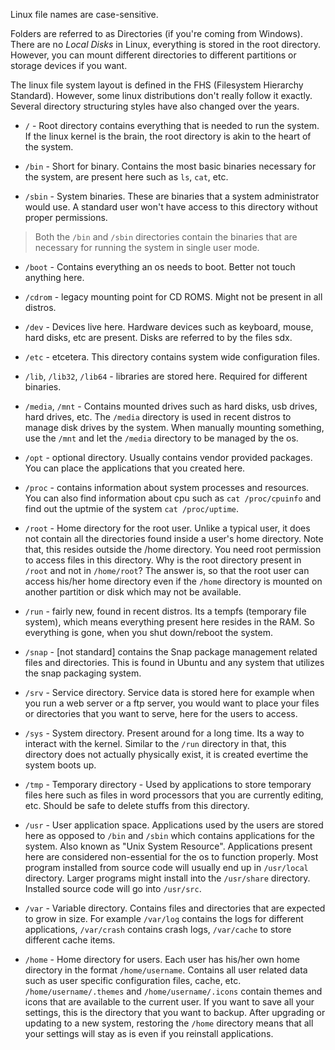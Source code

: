 ---
---
Linux file names are case-sensitive.

Folders are referred to as Directories (if you're coming from
Windows). There are no *Local Disks* in Linux, everything is stored in
the root directory. However, you can mount different directories to
different partitions or storage devices if you want.

The linux file system layout is defined in the FHS (Filesystem
Hierarchy Standard). However, some linux distributions don't really
follow it exactly. Several directory structuring styles have also
changed over the years.

- `/` - Root directory contains everything that is needed to run the
  system. If the linux kernel is the brain, the root directory is akin
  to the heart of the system.

- `/bin` - Short for binary. Contains the most basic binaries
  necessary for the system, are present here such as `ls`, `cat`, etc.

- `/sbin` - System binaries. These are binaries that a system
  administrator would use. A standard user won't have access to this
  directory without proper permissions.

> Both the `/bin` and `/sbin` directories contain the binaries that
> are necessary for running the system in single user mode.

- `/boot` - Contains everything an os needs to boot. Better not touch
  anything here.

- `/cdrom` - legacy mounting point for CD ROMS. Might not be present
  in all distros.

- `/dev` - Devices live here. Hardware devices such as keyboard,
  mouse, hard disks, etc are present. Disks are referred to by the
  files sdx.

- `/etc` - etcetera. This directory contains system wide configuration
  files.

- `/lib`, `/lib32`, `/lib64` - libraries are stored here. Required for
  different binaries.

- `/media`, `/mnt` - Contains mounted drives such as hard disks, usb
  drives, hard drives, etc. The `/media` directory is used in recent
  distros to manage disk drives by the system. When manually mounting
  something, use the `/mnt` and let the `/media` directory to be
  managed by the os.

- `/opt` - optional directory. Usually contains vendor provided
  packages. You can place the applications that you created here.

- `/proc` - contains information about system processes and resources.
  You can also find information about cpu such as `cat /proc/cpuinfo`
  and find out the uptmie of the system `cat /proc/uptime`.

- `/root` - Home directory for the root user. Unlike a typical user,
  it does not contain all the directories found inside a user's home
  directory. Note that, this resides outside the /home directory. You
  need root permission to access files in this directory. Why is the
  root directory present in `/root` and not in `/home/root`? The
  answer is, so that the root user can access his/her home directory
  even if the `/home` directory is mounted on another partition or
  disk which may not be available.

- `/run` - fairly new, found in recent distros. Its a tempfs
  (temporary file system), which means everything present here resides
  in the RAM. So everything is gone, when you shut down/reboot the
  system.

- `/snap` - [not standard] contains the Snap package management
  related files and directories. This is found in Ubuntu and any
  system that utilizes the snap packaging system.

- `/srv` - Service directory. Service data is stored here for example
  when you run a web server or a ftp server, you would want to place
  your files or directories that you want to serve, here for the users
  to access.

- `/sys` - System directory. Present around for a long time. Its a way
  to interact with the kernel. Similar to the `/run` directory in
  that, this directory does not actually physically exist, it is
  created evertime the system boots up.

- `/tmp` - Temporary directory - Used by applications to store
  temporary files here such as files in word processors that you are
  currently editing, etc. Should be safe to delete stuffs from this
  directory.

- `/usr` - User application space. Applications used by the users are
  stored here as opposed to `/bin` and `/sbin` which contains
  applications for the system. Also known as "Unix System Resource".
  Applications present here are considered non-essential for the os to
  function properly. Most program installed from source code will
  usually end up in `/usr/local` directory. Larger programs might
  install into the `/usr/share` directory. Installed source code will
  go into `/usr/src`.

- `/var` - Variable directory. Contains files and directories that are
  expected to grow in size. For example `/var/log` contains the logs
  for different applications, `/var/crash` contains crash logs,
  `/var/cache` to store different cache items.

- `/home` - Home directory for users. Each user has his/her own home
  directory in the format `/home/username`. Contains all user related
  data such as user specific configuration files, cache, etc.
  `/home/username/.themes` and `/home/username/.icons` contain themes
  and icons that are available to the current user. If you want to
  save all your settings, this is the directory that you want to
  backup. After upgrading or updating to a new system, restoring the
  `/home` directory means that all your settings will stay as is even
  if you reinstall applications.
